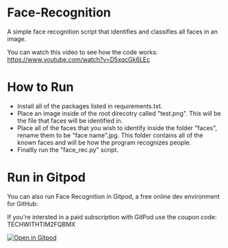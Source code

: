 # Face-Recognition
A simple face recognition script that identifies and classifies all faces in an image.

You can watch this video to see how the code works: https://www.youtube.com/watch?v=D5xqcGk6LEc

# How to Run
- Install all of the packages listed in requirements.txt. 
- Place an image inside of the root direcotry called "test.png". This will be the file that faces will be identified in. 
- Place all of the faces that you wish to identify inside the folder "faces", rename them to be "face name".jpg. This folder contains all of the known faces and will be how the program recognizes people. 
- Finallly run the "face_rec.py" script.

# Run in Gitpod

You can also run Face Recognition in Gitpod, a free online dev environment for GitHub:

If you're intersted in a paid subscription with GitPod use the coupon code: TECHWITHTIM2FQBMX

[![Open in Gitpod](https://gitpod.io/button/open-in-gitpod.svg)](https://gitpod.io/#https://github.com/techwithtim/Face-Recognition/blob/master/face_rec.py)
